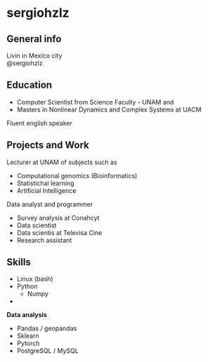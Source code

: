 # sergiohzlz

## General info
Livin in Mexico city  
@sergiohzlz 

## Education 
- Computer Scientist from Science Faculty - UNAM and
- Masters in Nonlinear Dynamics and Complex Systems at UACM

Fluent english speaker 

## Projects and Work
Lecturer at UNAM of subjects such as
- Computational genomics (Bioinformatics)
- Statistichal learning 
- Artificial Intelligence
  

Data analyst and programmer 
- Survey analysis at Conahcyt
- Data scientist 
- Data scientis at Televisa Cine
- Research assistant

## Skills

- Linux (bash)
- Python
  - Numpy
- 
 
**Data analysis**
- Pandas / geopandas
- Sklearn
- Pytorch
- PostgreSQL / MySQL 
